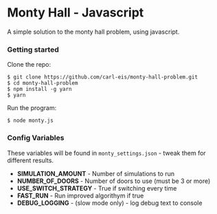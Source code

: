 # Monty Hall - Javascript
A simple solution to the monty hall problem, using javascript.



### Getting started

Clone the repo:

    $ git clone https://github.com/carl-eis/monty-hall-problem.git
    $ cd monty-hall-problem
    $ npm install -g yarn
    $ yarn

Run the program:

    $ node monty.js


### Config Variables

These variables will be found in `monty_settings.json` - tweak them for different results.

- **SIMULATION_AMOUNT** - Number of simulations to run 
- **NUMBER_OF_DOORS** - Number of doors to use (must be 3 or more)
- **USE_SWITCH_STRATEGY** - True if switching every time
- **FAST_RUN** - Run improved algorithym if true
- **DEBUG_LOGGING** - (slow mode only) - log debug text to console